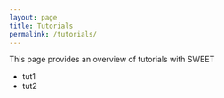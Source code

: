 ```yaml
---
layout: page
title: Tutorials
permalink: /tutorials/
---
```



This page provides an overview of tutorials with SWEET

 * tut1
 * tut2
